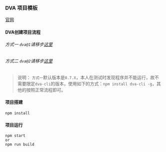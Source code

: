 ### DVA 项目模板

[官网](https://github.com/dvajs/dva)

#### DVA创建项目流程

###### 方式一 `dva@1`请移步[这里](https://github.com/sorrycc/blog/issues/18)

###### 方式二 `dva@2`请移步[这里](https://github.com/sorrycc/blog/issues/62)

> 说明： `方式一`默认版本是`0.7.X`，本人在测试时发现程序并不能运行，故不需要限定`dva-cli`的版本，使用如下的方式：`npm install dva-cli -g`，其他的按照正常流程即可。
	
#### 项目搭建

	npm install

#### 项目运行

	npm start 
	or
	npm run build
